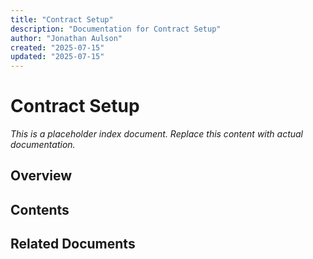```yaml
---
title: "Contract Setup"
description: "Documentation for Contract Setup"
author: "Jonathan Aulson"
created: "2025-07-15"
updated: "2025-07-15"
---
```


# Contract Setup

*This is a placeholder index document. Replace this content with actual documentation.*

## Overview

## Contents

## Related Documents

